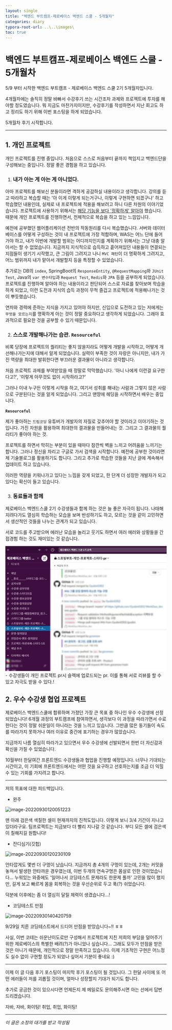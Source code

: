 ```yaml
---
layout: single
title: "백엔드 부트캠프-제로베이스 백엔드 스쿨 - 5개월차"
categories: diary
typora-root-url: ..\..\images\
toc: true
---
```


# 백엔드 부트캠프-제로베이스 백엔드 스쿨 - 5개월차



5/9 부터 시작한 백엔드 부트캠프 - 제로베이스 백엔드 스쿨 2기 5개월차입니다. 

4개월차에는 솔직히 정말 바빠서 수강후기 쓰는 시간조차 과제와 프로젝트에 투자를 해야할 정도였습니다. 뭐 지금도 마찬가지이지만, 수강후기를 작성하면서 지난 회고도 하고 정리도 하기 위해 이번 포스팅을 하게 되었습니다.

5개월차 후기 시작합니다.

------



## 1. 개인 프로젝트

개인 프로젝트를 진행 중입니다. 처음으로 스스로 처음부터 끝까지 책임지고 백엔드단을 구성해보는 중입니다. 정말 좋은 경험을 하고 있습니다.



1. ### 내가 아는 게 아는 게 아니었다.

아마 프로젝트를 해보신 분들이라면 격하게 공감하실 내용이라고 생각합니다. 강의를 듣고 따라하고 복습할 때는 '아 이게 이렇게 되는거구나, 이렇게 구현하면 되겠구나' 하고 학습했던 내용인데, 실제로 내 프로젝트에 적용을 해보려고 하니 다른 차원의 이야기었습니다. 프로젝트에 사용하기 위해서는 <u>해당 기능을 보다 '정확하게' 알아야</u> 했습니다. 때문에 개인 프로젝트를 진행하면서, 전체적으로 복습을 하고 있는 느낌입니다.

예전에 공부했던 웹어플리케이션 전반의 작동원리를 다시 복습했습니다. 서버와 데이터베이스를 어떻게 구성하는 것이 내 프로젝트에 가장 적합하며, WAS는 어느 단에 들어가야 하고, 내가 이번에 개발할 범위는 어디까지인지를 계획하기 위해서는 그냥 대충 알아서는 할 수 없었습니다. 지금까지 지식적으로 습득하고 흩어져있던 내용들이 연결되는 지점들이 생기기 시작했고, 큰 그림이 그려지고 나니 `MVC 패턴`이 더 명확하게 그려지고, 어느 범위까지 내가 맡아서 개발할지 등을 특정할 수 있었습니다.

추가로는 DB의 `index`, SpringBoot의 `ResponseEntity`, `@RequestMapping`와 `JUnit Test`, Java의 `var 변수타입`과 `Request Test`, `Redis`와  `JPA` 등을 공부하게 되었습니다. 프로젝트를 진행하며 알아야 하는 내용이라고 판단되어 스스로 자료를 찾아보며 학습을 하게 되었고, 이런 도전과 지식의 습득 과정이 무척 즐겁고 프로젝트에 적용해나가는 것이 뿌듯했습니다.

연차와 경력에 준하는 지식을 가지고 있어야 하지만, 신입으로 도전하고 있는 저에게는 `무엇을 모르는지`를 명확하게 아는 것이 정말 중요하다고 생각하게 되었습니다. 그래야 효과적으로 필요한 것을 공부할 수 있기 때문입니다.



2. ### 스스로 개발해나가는 습관. `Resourceful`

비록 당장에 프로젝트의 퀄리티는 좋지 않을지라도 어떻게 개발을 시작하고, 어떻게 개선해나가는지에 대해서 알게 되었습니다. 실력이 부족한 것이 자랑은 아니지만, 내가 가진 역량을 최대한 발휘한다면 부끄러운 결과물이 아니라고 생각합니다.

처음 프로젝트 과제를 부여받았을 때 정말로 막막했습니다.  '아니 나에게 이런걸 요구한다고?', '이렇게 아무것도 없이 시작하라고?' 

그러나 이내 누구든 이렇게 시작을 하고, 여기서 성취를 해내는 사람과 그렇지 않은 사람으로 구분된다는 것을 알게 되었습니다. 그리고 맨땅에 헤딩을 시작하면서 배우는 중입니다.

**`Resourceful`**

제가 좋아하는 `드림코딩` 유튜버가 개발자의 자질로 갖추어야 할 것이라고 이야기하는 것입니다. 가진 자원을 활용하여 최대한의 결과물을 만들어내는 것. 그리고 그 결과물의 퀄리티가 좋아야 하는 것.

프로젝트를 하면서 막히는 부분이 있을 때마다 잠깐씩 벽을 느끼고 어려움을 느끼기는 합니다. 그러나 정신을 차리고 구글로 가서 검색을 시작합니다. 예전에 공부한 것이라면 제 기술블로그를 활용하기도 합니다. 그리고 추가로 학습한 것들을 지난 글에 계속해서 업데이트 하고 있습니다. 

이러한 역량을 키워나가고 있다는 느낌을 갖게 되었고, 한 단계 더 성장한 개발자가 되고 있다는 확신이 들고 있습니다.



3. ### 동료들과 함께

제로베이스 백엔드스쿨 2기 수강생들과 함께 하는 것은 늘 좋은 자극이 됩니다. 나태해 지려다가도 열심히 학습하는 모습을 보며 반성하기도 하고, 모르는 것을 같이 고민하면서 생산적인 것들을 나누는 관계가 되고 있습니다.

서로 코드를 주고받으며 에러난 모습을 놀리고 웃기도 하면서 여러 에러와 상황들을 간접경험 하는 것도 재미있는 것 같습니다. 

<img src="..\..\images\화면-캡처-2022-09-30-115029.jpg" alt="화면-캡처-2022-09-30-115029" style="zoom:50%;" /> - 수강생들이 개인 프로젝트 pr시 슬렉에 업로드되는 pr. 이를 통해 서로 리뷰를 할 수 있고 자극도 받을 수 있다.!



## 2. 우수 수강생 협업 프로젝트

제로베이스 백엔드스쿨에 합류하며 가졌던 가장 큰 목표 중 하나인 우수 수강생에 선정되었습니다! 6개월 과정의 부트캠프에 참여하면서, 생각보다 이 과정을 따라가면서 수료한다는 것이 정말 쉬운일이 아니라는 것을 느끼고 있습니다. 그만큼 많은 동기들이 속도를 따라가지 못하거나 여러 이유로 중간에 포기하는 경우가 많았습니다.

지금까지 나름 열심히 따라가고 있으면서 우수 수강생에 선발되면서 한번 더 자신감과 확신을 가질 수 있었습니다.

10월부터 한달여간 프론트엔드 수강생들과 협업을 진행할 예정입니다. 너무나 기대되는 시간이고, 이 기회에 프론트엔드에서는 어떤 것을 요구하고 선호하는지를 조금 더 익힐 수 있는 기회를 가지려고 합니다.



------

저의 목표에 대한 피드백입니다.

- 완주

![image-20220930120051223](..\..\images\image-20220930120051223.png)

맨 아래 검은색 색칠한 셀이 현재까지의 진척도입니다. 이렇게 보니 3/4 기간이 지나고 있더라구요. 팀프로젝트는 지금보다 더 빨리 지나갈 것 같습니다. 부디 모든 셀에 검은색이 칠해지길 원합니다!



- 잔디심기(깃헙)

![image-20220930120230109](..\..\images\image-20220930120230109.png)

안타깝게도 몇번 더 구멍이 났습니다. 지금까지 총 4개의 구멍이 있는데, 2개는 커밋을 놓쳐서 발생한 안타까운 경우였는데, 이번 두개의 연속구멍은 몸살로 인한 것이었습니다... 누워있는 와중에도 '일어나서 코딩테스트 문제라도 한문제 풀까' 고민을 많이 했지만, 길게 보고 빠르게 몸을 회복하는 것을 우선순위로 두고 푹(?) 쉬었습니다.

덕분에 이후에는 좀 더 열심히 달릴 체력이 생겼습니다...!



- 코딩테스트 만점

![image-20220930140420759](..\..\images\image-20220930140420759.png)

9/29일 치른 코딩테스트에서 드디어 만점을 받았습니다~!! ㅎㅎ

사실, 이번 코테는 쉬운난이도로만 구성해서 프로젝트에 지친 저희의 부담을 덜어주기 위한 제로베이스의 특별한 배려(?)가 아니었나 싶습니다... 그래도 모두가 만점을 받은 것은 아니기 때문에, 개인적으로 정말 만족하고 있습니다. 이제 기초적인 구현은 어느정도 실수 없이 구현할 정도가 되었나 싶어서 기분이 좋네요 :)



------

이제 이 글 다음 후기 포스팅이 마지막 후기 포스팅이 될 것입니다. 그 한달 사이에 또 어떤 에러들이 저를 괴롭힐 것이며, 얼마나 성장할지 기대가 되기도 합니다.

추가로 궁금한 것이 있으시다면 언제든지 제 메일로도 문의해주시면 아는 선에서 답변 드리겠습니다.

자바, 자바, 화이팅! 취업, 취업, 화이팅!

------

*이 글은 소정의 대가를 받고 작성됨*